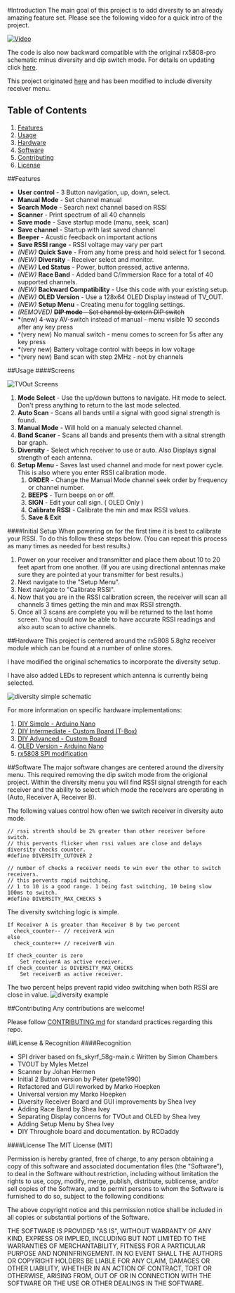 #Introduction
The main goal of this project is to add diversity to an already amazing feature set. Please see the following video for a quick intro of the project.

[![Video](http://img.youtube.com/vi/NwnQCUikqvI/0.jpg)](http://www.youtube.com/watch?v=NwnQCUikqvI)

The code is also now backward compatible with the original rx5808-pro schematic minus diversity and dip switch mode. For details on updating click [here](/docs/diy-arduino-nano.md).

This project originated [here](https://code.google.com/p/rx5808-pro/) and has been modified to include diversity receiver menu.

## Table of Contents
1. [Features](#features)
2. [Usage](#usage)
3. [Hardware](#hardware)
4. [Software](#software)
5. [Contributing](#contributing)
6. [License](#license)


##Features
- **User control** - 3 Button navigation, up, down, select.
- **Manual Mode** - Set channel manual
- **Search Mode** - Search next channel based on RSSI
- **Scanner** - Print spectrum of all 40 channels
- **Save mode** - Save startup mode (manu, seek, scan)
- **Save channel** - Startup with last saved channel
- **Beeper** - Acustic feedback on important actions
- **Save RSSI range** - RSSI voltage may vary per part
- *(NEW)* **Quick Save** - From any home press and hold select for 1 second.
- *(NEW)* **Diversity** - Receiver select and monitor.
- *(NEW)* **Led Status** - Power, button pressed, active antenna.
- *(NEW)* **Race Band** - Added band C/Immersion Race for a total of 40 supported channels.
- *(NEW)* **Backward Compatibility** - Use this code with your existing setup.
- *(NEW)* **OLED Version** - Use a 128x64 OLED Display instead of TV_OUT.
- *(NEW)* **Setup Menu** - Creating menu for toggling settings.
- *(REMOVED)* ~~**DIP mode** - Set channel by extern DIP switch~~
- *(new) 4-way AV-switch instead of manual - menu visible 10 seconds after any key press
- *(very new) No manual switch - menu comes to screen for 5s after any key press
- *(very new) Battery voltage control with beeps in low voltage
- *(very new) Band scan with step 2MHz - not by channels

##Usage
####Screens

![TVOut Screens](docs/img/screens-tvout.jpg "TVOut Screens")

1. **Mode Select** - Use the up/down buttons to navigate. Hit mode to select. Don't press anything to return to the last mode selected.
2. **Auto Scan** - Scans all bands until a signal with good signal strength is found.
3. **Manual Mode** - Will hold on a manualy selected channel.
4. **Band Scaner** - Scans all bands and presents them with a sitnal strength bar graph.
5. **Diversity** - Select which receiver to use or auto. Also Displays signal strength of each antenna.
6. **Setup Menu** - Saves last used channel and mode for next power cycle. This is also where you enter RSSI calibration mode.
    1. **ORDER** - Change the Manual Mode channel seek order by frequency or channel number.
    2. **BEEPS** - Turn beeps on or off.
    3. **SIGN** - Edit your call sign. ( OLED Only )
    4. **Calibrate RSSI** - Calibrate the min and max RSSI values.
    5. **Save & Exit**

####Initial Setup
When powering on for the first time it is best to calibrate your RSSI. To do this follow these steps below. (You can repeat this process as many times as needed for best results.)

1. Power on your receiver and transmitter and place them about 10 to 20 feet apart from one another. (If you are using directional antennas make sure they are pointed at your transmitter for best results.)
2. Next navigate to the "Setup Menu".
3. Next navigate to "Calibrate RSSI".
4. Now that you are in the RSSI calibration screen, the receiver will scan all channels 3 times getting the min and max RSSI strength.
5. Once all 3 scans are complete you will be returned to the last home screen. You should now be able to have accurate RSSI readings and also auto scan to active channels.

##Hardware
This project is centered around the rx5808 5.8ghz receiver module which can be found at a number of online stores.

I have modified the original schematics to incorporate the diversity setup.

I have also added LEDs to represent which antenna is currently being selected.

![diversity simple schematic](docs/img/rx5808-pro-diversity-schematic-simple.jpg)

For more information on specific hardware implementations:

1. [DIY Simple - Arduino Nano](/docs/diy-arduino-nano.md)
1. [DIY Intermediate - Custom Board (T-Box)](/docs/diy-through-hole-board.md)
2. [DIY Advanced - Custom Board](/docs/diy-custom-board.md)
1. [OLED Version - Arduino Nano](/docs/oled-arduino-nano.md)
3. [rx5808 SPI modification](/docs/rx5808-spi-mod.md)

##Software
The major software changes are centered around the diversity menu. This required removing the dip switch mode from the origional project. Within the diversity menu you will find RSSI signal strength for each receiver and the ability to select which mode the receivers are operating in (Auto, Receiver A, Receiver B).

The following values control how often we switch receiver in diversity auto mode.

```
// rssi strenth should be 2% greater than other receiver before switch.
// this pervents flicker when rssi values are close and delays diversity checks counter.
#define DIVERSITY_CUTOVER 2

// number of checks a receiver needs to win over the other to switch receivers.
// this pervents rapid switching.
// 1 to 10 is a good range. 1 being fast switching, 10 being slow 100ms to switch.
#define DIVERSITY_MAX_CHECKS 5
```

The diversity switching logic is simple.
```
If Receiver A is greater than Receiver B by two percent
  check_counter-- // receiverA win
else
  check_counter++ // receiverB win

If check_counter is zero
    Set receiverA as active receiver.
If check_counter is DIVERSITY_MAX_CHECKS
    Set receiverB as active receiver.
```



The two percent helps prevent rapid video switching when both RSSI are close in value.
![diversity example](docs/img/diversity-example.jpg)

##Contributing
Any contributions are welcome!

Please follow [CONTRIBUTING.md](CONTRIBUTING.md) for standard practices regarding this repo.

##License & Recognition
####Recognition
- SPI driver based on fs_skyrf_58g-main.c Written by Simon Chambers
- TVOUT by Myles Metzel
- Scanner by Johan Hermen
- Initial 2 Button version by Peter (pete1990)
- Refactored and GUI reworked by Marko Hoepken
- Universal version my Marko Hoepken
- Diversity Receiver Board and GUI improvements by Shea Ivey
- Adding Race Band by Shea Ivey
- Separating Display concerns for TVOut and OLED by Shea Ivey
- Adding Setup Menu by Shea Ivey
- DIY Throughole board and documentation. by RCDaddy


####License
The MIT License (MIT)

Permission is hereby granted, free of charge, to any person obtaining a copy
of this software and associated documentation files (the "Software"), to deal
in the Software without restriction, including without limitation the rights
to use, copy, modify, merge, publish, distribute, sublicense, and/or sell
copies of the Software, and to permit persons to whom the Software is
furnished to do so, subject to the following conditions:

The above copyright notice and this permission notice shall be included in all
copies or substantial portions of the Software.

THE SOFTWARE IS PROVIDED "AS IS", WITHOUT WARRANTY OF ANY KIND, EXPRESS OR
IMPLIED, INCLUDING BUT NOT LIMITED TO THE WARRANTIES OF MERCHANTABILITY,
FITNESS FOR A PARTICULAR PURPOSE AND NONINFRINGEMENT. IN NO EVENT SHALL THE
AUTHORS OR COPYRIGHT HOLDERS BE LIABLE FOR ANY CLAIM, DAMAGES OR OTHER
LIABILITY, WHETHER IN AN ACTION OF CONTRACT, TORT OR OTHERWISE, ARISING FROM,
OUT OF OR IN CONNECTION WITH THE SOFTWARE OR THE USE OR OTHER DEALINGS IN THE
SOFTWARE.
